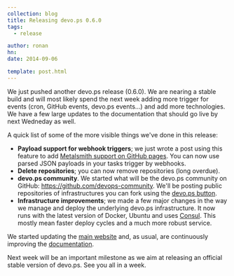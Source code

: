 ```yaml
---
collection: blog
title: Releasing devo.ps 0.6.0
tags:
  - release

author: ronan
hn:
date: 2014-09-06

template: post.html
---
```


We just pushed another devo.ps release (0.6.0). We are nearing a stable build and will most likely spend the next week adding more trigger for events (cron, GitHub events, devo.ps events...) and add more technologies. We have a few large updates to the documentation that should go live by next Wedneday as well.

A quick list of some of the more visible things we've done in this release:

- **Payload support for webhook triggers**; we just wrote a post using this feature to add [Metalsmith support on GitHub pages](http://devo.ps/blog/metalsmith-on-github-pages/). You can now use parsed JSON payloads in your tasks trigger by webhooks.
- **Delete repositories**; you can now remove repositories (long overdue).
- **devo.ps community**. We started what will be the devo.ps community on GitHub: https://github.com/devops-community. We'll be posting public repositories of infrastructures you can fork using the [devo.ps button](devo.ps/blog/one-click-deploy-of-your-infrastructure/).
- **Infrastructure improvements**; we made a few major changes in the way we manage and deploy the underlying devo.ps infrastructure. It now runs with the latest version of Docker, Ubuntu and uses [Consul](http://consul.io). This mostly mean faster deploy cycles and a much more robust service.

We started updating the [main website](http://devo.ps) and, as usual, are continuously improving the [documentation](http://docs.devo.ps).

Next week will be an important milestone as we aim at releasing an official stable version of devo.ps. See you all in a week.
